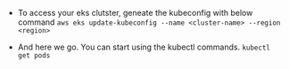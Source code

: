 - To access your eks clutster, geneate the kubeconfig with below command
    `aws eks update-kubeconfig --name <cluster-name> --region <region>`

- And here we go. You can start using the kubectl commands.
    `kubectl get pods`
